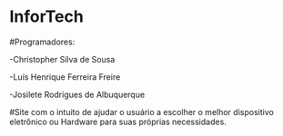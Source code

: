 # InforTech


#Programadores:

-Christopher Silva de Sousa

-Luís Henrique Ferreira Freire

-Josilete Rodrigues de Albuquerque


#Site com o intuito de ajudar o usuário a escolher o melhor 
dispositivo eletrônico ou Hardware para suas próprias necessidades.
